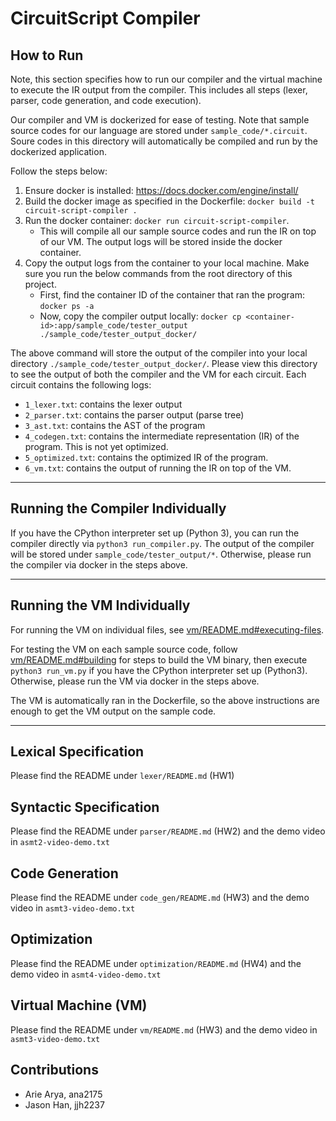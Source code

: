 # CircuitScript Compiler

## How to Run

Note, this section specifies how to run our compiler and the virtual machine to execute the IR output from the compiler. This includes all steps (lexer, parser, code generation, and code execution).

Our compiler and VM is dockerized for ease of testing. Note that sample source codes for our language are stored under `sample_code/*.circuit`. Soure codes in this directory will automatically be compiled and run by the dockerized application.

Follow the steps below:

1. Ensure docker is installed: https://docs.docker.com/engine/install/
2. Build the docker image as specified in the Dockerfile: `docker build -t circuit-script-compiler .`
3. Run the docker container: `docker run circuit-script-compiler`.
    - This will compile all our sample source codes and run the IR on top of our VM. The output logs will be stored inside the docker container.
4. Copy the output logs from the container to your local machine. Make sure you run the below commands from the root directory of this project.
    - First, find the container ID of the container that ran the program: `docker ps -a`
    - Now, copy the compiler output locally: `docker cp <container-id>:app/sample_code/tester_output ./sample_code/tester_output_docker/`

The above command will store the output of the compiler into your local directory `./sample_code/tester_output_docker/`. Please view this directory to see the output of both the compiler and the VM for each circuit. Each circuit contains the following logs:

-   `1_lexer.txt`: contains the lexer output
-   `2_parser.txt`: contains the parser output (parse tree)
-   `3_ast.txt`: contains the AST of the program
-   `4_codegen.txt`: contains the intermediate representation (IR) of the program. This is not yet optimized.
-   `5_optimized.txt`: contains the optimized IR of the program.
-   `6_vm.txt`: contains the output of running the IR on top of the VM.

---

## Running the Compiler Individually

If you have the CPython interpreter set up (Python 3), you can run the compiler directly via `python3 run_compiler.py`. The output of the compiler will be stored under `sample_code/tester_output/*`. Otherwise, please run the compiler via docker in the steps above.

---

## Running the VM Individually

For running the VM on individual files, see [vm/README.md#executing-files](vm/README.md#executing-files).

For testing the VM on each sample source code, follow [vm/README.md#building](vm/README.md#building) for steps to build the VM binary, then execute `python3 run_vm.py` if you have the CPython interpreter set up (Python3). Otherwise, please run the VM via docker in the steps above.

The VM is automatically ran in the Dockerfile, so the above instructions are enough to get the VM output on the sample code.

---

## Lexical Specification

Please find the README under `lexer/README.md` (HW1)

## Syntactic Specification

Please find the README under `parser/README.md` (HW2) and the demo video in `asmt2-video-demo.txt`

## Code Generation

Please find the README under `code_gen/README.md` (HW3) and the demo video in `asmt3-video-demo.txt`

## Optimization

Please find the README under `optimization/README.md` (HW4) and the demo video in `asmt4-video-demo.txt`

## Virtual Machine (VM)

Please find the README under `vm/README.md` (HW3) and the demo video in `asmt3-video-demo.txt`

## Contributions

-   Arie Arya, ana2175
-   Jason Han, jjh2237
